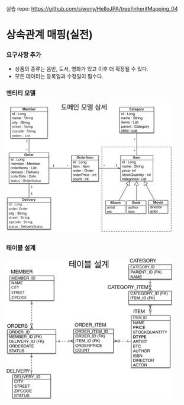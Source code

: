 실습 repo: https://github.com/siwony/HelloJPA/tree/inheritMapping_04
# 상속관계 매핑(실전)
### 요구사항 추가
- 상품의 종류는 음반, 도서, 영화가 있고 이후 더 확장될 수 있다.
- 모든 데이터는 등록일과 수정일이 필수다.

### 엔티티 모델
<img width=450px src=./img/inherit-relationship-mapping-entity.png>

### 테이블 설계
<img width=450px src=./img/inherit-relationship-mapping-table.png>